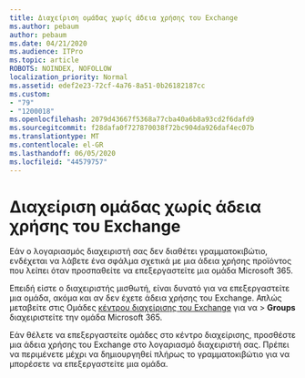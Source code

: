 ```yaml
---
title: Διαχείριση ομάδας χωρίς άδεια χρήσης του Exchange
ms.author: pebaum
author: pebaum
ms.date: 04/21/2020
ms.audience: ITPro
ms.topic: article
ROBOTS: NOINDEX, NOFOLLOW
localization_priority: Normal
ms.assetid: edef2e23-72cf-4a76-8a51-0b26182187cc
ms.custom:
- "79"
- "1200018"
ms.openlocfilehash: 2079d43667f5368a77cba40a6b8a93cd2f6dafd9
ms.sourcegitcommit: f28dafa0f727870038f72bc904da926daf4ec07b
ms.translationtype: MT
ms.contentlocale: el-GR
ms.lasthandoff: 06/05/2020
ms.locfileid: "44579757"
---
```

# <a name="manage-a-group-without-an-exchange-license"></a>Διαχείριση ομάδας χωρίς άδεια χρήσης του Exchange

Εάν ο λογαριασμός διαχειριστή σας δεν διαθέτει γραμματοκιβώτιο, ενδέχεται να λάβετε ένα σφάλμα σχετικά με μια άδεια χρήσης προϊόντος που λείπει όταν προσπαθείτε να επεξεργαστείτε μια ομάδα Microsoft 365.
  
Επειδή είστε ο διαχειριστής μισθωτή, είναι δυνατό για να επεξεργαστείτε μια ομάδα, ακόμα και αν δεν έχετε άδεια χρήσης του Exchange. Απλώς μεταβείτε στις Ομάδες [κέντρου διαχείρισης του Exchange](https://outlook.office365.com/ecp.aspx) για να \> **Groups** διαχειριστείτε την ομάδα Microsoft 365.
  
Εάν θέλετε να επεξεργαστείτε ομάδες στο κέντρο διαχείρισης, προσθέστε μια άδεια χρήσης του Exchange στο λογαριασμό διαχειριστή σας. Πρέπει να περιμένετε μέχρι να δημιουργηθεί πλήρως το γραμματοκιβώτιο για να μπορέσετε να επεξεργαστείτε μια ομάδα.
  